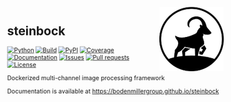 <img src="docs/img/steinbock-logo.png" align="right" alt="Logo" width="150" />

# steinbock

<a href="https://python.org"><img alt="Python" src="https://img.shields.io/pypi/pyversions/steinbock"></a>
<a href="https://github.com/BodenmillerGroup/steinbock/pkgs/container/steinbock" alt="Build"><img alt="Build" src="https://img.shields.io/github/workflow/status/BodenmillerGroup/steinbock/build?label=build"></a>
<a href="https://pypi.org/project/steinbock" alt="PyPI"><img alt="PyPI" src="https://img.shields.io/pypi/v/steinbock"></a>
<a href="https://codecov.io/gh/BodenmillerGroup/steinbock"><img alt="Coverage" src="https://img.shields.io/codecov/c/github/BodenmillerGroup/steinbock"></a>
<a href="https://bodenmillergroup.github.io/steinbock" alt="Documentation"><img alt="Documentation" src="https://img.shields.io/github/workflow/status/BodenmillerGroup/steinbock/docs?label=docs"></a>
<a href="https://github.com/BodenmillerGroup/steinbock/issues" alt="Issues"><img alt="Issues" src="https://img.shields.io/github/issues/BodenmillerGroup/steinbock"></a>
<a href="https://github.com/BodenmillerGroup/steinbock/pulls" alt="Pull requests"><img alt="Pull requests" src="https://img.shields.io/github/issues-pr/BodenmillerGroup/steinbock"></a>
<a href="https://github.com/BodenmillerGroup/steinbock/blob/main/LICENSE" alt="License"><img alt="License" src="https://img.shields.io/github/license/BodenmillerGroup/steinbock"></a>

Dockerized multi-channel image processing framework

Documentation is available at https://bodenmillergroup.github.io/steinbock
